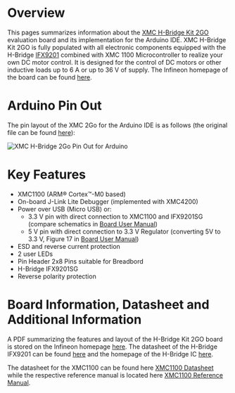 # Overview
This pages summarizes information about the [XMC H-Bridge Kit 2GO](https://www.infineon.com/cms/de/product/evaluation-boards/h-bridge-kit-2go/) evaluation board and its implementation for the Arduino IDE. XMC H-Bridge Kit 2GO is fully populated with all electronic components equipped with the H-Bridge [IFX9201](https://www.infineon.com/cms/de/product/power/motor-control-ics/intelligent-motor-control-ics/integrated-full-bridge-driver/ifx9201sg/) combined with XMC 1100 Microcontroller  to realize your own DC motor control. It is designed for the control of DC motors or other inductive loads up to 6 A or up to 36 V of supply. The Infineon homepage of the board can be found [here](https://www.infineon.com/cms/de/product/evaluation-boards/h-bridge-kit-2go/).

# Arduino Pin Out
The pin layout of the XMC 2Go for the Arduino IDE is as follows (the original file can be found [here](https://github.com/Infineon/Assets/blob/master/Pictures/XMC%202Go_H-Bridge_PO.jpg)):

![XMC H-Bridge 2Go Pin Out for Arduino](https://github.com/Infineon/Assets/blob/master/Pictures/XMC%202Go_H-Bridge_PO.jpg)

# Key Features
* XMC1100 (ARM® Cortex™-M0 based)
* On-board J-Link Lite Debugger (implemented with XMC4200)
* Power over USB (Micro USB) or: 
  * 3.3 V pin with direct connection to XMC1100 and IFX9201SG (compare schematics in [Board User Manual](https://www.infineon.com/dgdl/Infineon-H-Bridge_Kit_2Go_UM-UM-v01_01-EN.pdf?fileId=5546d46250cc1fdf015133ee879d3696))
  * 5 V pin with direct connection to 3.3 V Regulator (converting 5V to 3.3 V, Figure 17 in [Board User Manual](https://www.infineon.com/dgdl/Infineon-H-Bridge_Kit_2Go_UM-UM-v01_01-EN.pdf?fileId=5546d46250cc1fdf015133ee879d3696))
* ESD and reverse current protection
* 2 user LEDs
* Pin Header 2x8 Pins suitable for Breadbord
* H-Bridge IFX9201SG
* Reverse polarity protection

# Board Information, Datasheet and Additional Information
A PDF summarizing the features and layout of the H-Bridge Kit 2GO board is stored on the Infineon homepage [here](https://www.infineon.com/dgdl/Infineon-H-Bridge_Kit_2Go_UM-UM-v01_03-EN.pdf?fileId=5546d46250cc1fdf015133ee879d3696).
The datasheet of the H-Bridge IFX9201 can be found [here](https://www.infineon.com/dgdl/Infineon-IFX9201SG-DS-v01_01-EN.pdf?fileId=5546d4624cb7f111014d2e8916795dea) and the homepage of the H-Bridge IC [here](https://www.infineon.com/cms/de/product/power/motor-control-ics/intelligent-motor-control-ics/integrated-full-bridge-driver/ifx9201sg/).

The datasheet for the XMC1100 can be found here [XMC1100 Datasheet](https://www.infineon.com/dgdl/Infineon-xmc1100_AB-DS-v01_08-EN.pdf?fileId=5546d4624a0bf290014a4bdaff9325bd) while the respective reference manual is located here [XMC1100 Reference Manual](https://www.infineon.com/dgdl/Infineon-xmc1100-AA_rm-UM-v01_01-EN.pdf?fileId=5546d46255dd933d0155e31753b077af).

